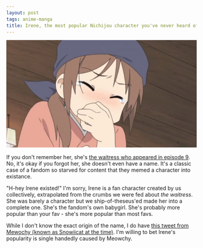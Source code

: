 ```yaml
---
layout: post
tags: anime-manga
title: Irene, the most popular Nichijou character you've never heard of
---
```


![Irene laughing](/assets/images/post-images/irene-laughing.jpg)

If you don't remember her, she's [the waitress who appeared in episode 9](https://nichijou.fandom.com/wiki/Waitress). No, it's okay if you forgot her, she doesn't even have a name. It's a classic case of a fandom so starved for content that they memed a character into existance.

"H-hey Irene existed!" I'm sorry, Irene is a fan character created by us collectively, extrapolated from the crumbs we were fed about _the waitress_. She was barely a character but we ship-of-theseus'ed made her into a complete one. She's the fandom's own babygirl. She's probably more popular than your fav - she's more popular than most favs.

While I don't know the exact origin of the name, I do have [this tweet from Mewochy (known as Snowiicat at the time)](https://web.archive.org/web/20220429181044/https://twitter.com/snowii_cat/status/1388580375295893510). I'm willing to bet Irene's popularity is single handedly caused by Meowchy.
